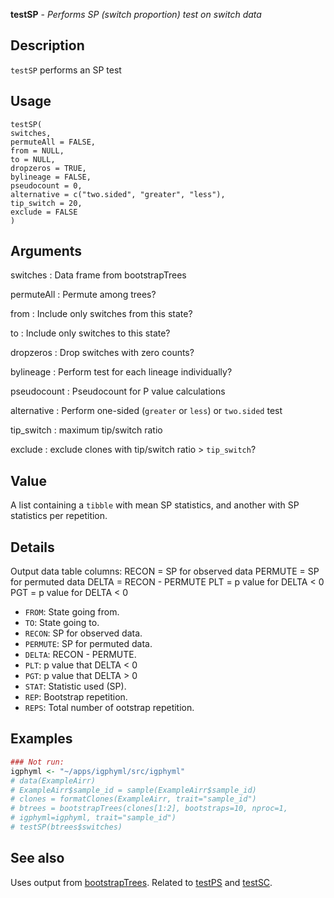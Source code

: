 **testSP** - *Performs SP (switch proportion) test on switch data*

Description
--------------------

`testSP` performs an SP test


Usage
--------------------
```
testSP(
switches,
permuteAll = FALSE,
from = NULL,
to = NULL,
dropzeros = TRUE,
bylineage = FALSE,
pseudocount = 0,
alternative = c("two.sided", "greater", "less"),
tip_switch = 20,
exclude = FALSE
)
```

Arguments
-------------------

switches
:   Data frame from bootstrapTrees

permuteAll
:   Permute among trees?

from
:   Include only switches from this state?

to
:   Include only switches to this state?

dropzeros
:   Drop switches with zero counts?

bylineage
:   Perform test for each lineage individually?

pseudocount
:   Pseudocount for P value calculations

alternative
:   Perform one-sided (`greater` or `less`)
or `two.sided` test

tip_switch
:   maximum tip/switch ratio

exclude
:   exclude clones with tip/switch ratio > `tip_switch`?




Value
-------------------

A list containing a `tibble` with mean SP statistics, and another 
with SP statistics per repetition.


Details
-------------------

Output data table columns:
RECON = SP for observed data
PERMUTE = SP for permuted data
DELTA = RECON - PERMUTE
PLT = p value for DELTA < 0
PGT = p value for DELTA < 0

+ `FROM`: State going from.
+ `TO`: State going to.
+ `RECON`: SP for observed data.
+ `PERMUTE`: SP for permuted data.
+ `DELTA`:  RECON - PERMUTE.
+ `PLT`: p value that DELTA < 0
+ `PGT`: p value that DELTA > 0
+ `STAT`: Statistic used (SP).
+ `REP`: Bootstrap repetition.
+ `REPS`: Total number of ootstrap repetition.




Examples
-------------------

```R
### Not run:
igphyml <- "~/apps/igphyml/src/igphyml"
# data(ExampleAirr)
# ExampleAirr$sample_id = sample(ExampleAirr$sample_id)
# clones = formatClones(ExampleAirr, trait="sample_id")
# btrees = bootstrapTrees(clones[1:2], bootstraps=10, nproc=1,
# igphyml=igphyml, trait="sample_id")
# testSP(btrees$switches)
```



See also
-------------------

Uses output from [bootstrapTrees](bootstrapTrees.md). Related to [testPS](testPS.md)
and [testSC](testSC.md).






